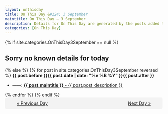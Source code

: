 ```yaml
---
layout: onthisday
title: On This Day &#124; 3 September
maintitle: On This Day — 3 September
description: Details for On This Day are generated by the posts added to the website so the content is subject to changes/updates over time.
categories: [On This Day]
---
```


{% if site.categories.OnThisDay3September == null %}
<h2>Sorry no known details for today</h2>
{% else %}
{% for post in site.categories.OnThisDay3September reversed %}
<strong>{{ post.before }}{{ post.date | date: "%e %B %Y" }}{{ post.after }}</strong>
<ul>
<li> ——: <a class="{{ post.class }}" href="{{ post.url }}"><strong>{{ post.maintitle }}</strong> - {{ post.post_description }}</a></li>
</ul>
{% endfor %}
{% endif %}
<br />
<div style="background-color: #f3f3f3; padding: 10px; border-radius: 5px; text-align: center; display: flex; justify-content: space-evenly;">
<a href="/onthisday/09/09-02">« Previous Day</a>
<span style="visibility:hidden;">[ Visit Leap Year February 29 ]</span>
<a href="/onthisday/09/09-04">Next Day »</a>
</div>
